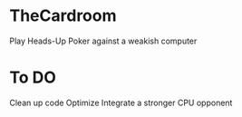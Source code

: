 # TheCardroom
Play Heads-Up Poker against a weakish computer

# To DO
Clean up code
Optimize
Integrate a stronger CPU opponent
